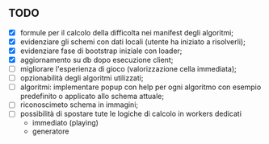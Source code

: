 ## TODO

- [x] formule per il calcolo della difficolta nei manifest degli algoritmi;
- [x] evidenziare gli schemi con dati locali (utente ha iniziato a risolverli);
- [x] evidenziare fase di bootstrap iniziale con loader;
- [x] aggiornamento su db dopo esecuzione client; 
- [ ] migliorare l'esperienza di gioco (valorizzazione cella immediata);
- [ ] opzionabilità degli algoritmi utilizzati;  
- [ ] algoritmi: implementare popup con help per ogni algoritmo con esempio 
  predefinito o applicato allo schema attuale;
- [ ] riconoscimeto schema in immagini;
- [ ] possibilità di spostare tute le logiche di calcolo in workers dedicati 
  - immediato (playing) 
  - generatore
